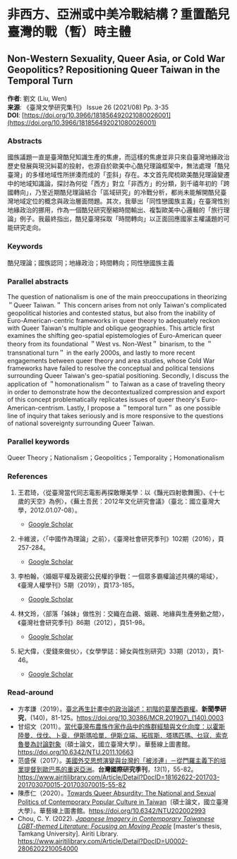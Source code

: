 # 非西方、亞洲或中美冷戰結構？重置酷兒臺灣的戰（暫）時主體

## Non-Western Sexuality, Queer Asia, or Cold War Geopolitics? Repositioning Queer Taiwan in the Temporal Turn

**作者**: 劉文 (Liu, Wen)  
**来源**: 《臺灣文學研究集刊》 Issue 26 (2021/08) Pp. 3-35  
**DOI**: [https://doi.org/10.3966/181856492021080026001](https://doi.org/10.3966/181856492021080026001)

### Abstracts

國族議題一直是臺灣酷兒知識生產的焦慮，而這樣的焦慮並非只來自臺灣地緣政治歷史發展與現況糾葛的投射，也源自於歐美中心酷兒理論框架中，無法處理「酷兒臺灣」的多樣地域性所拼湊而成的「歪斜」存在。本文首先爬梳歐美酷兒理論變遷中的地域知識論，探討為何從「西方」對立「非西方」的分類，到千禧年初的「跨國轉向」，乃至近期酷兒理論結合「區域研究」的冷戰分析，都尚未能解開酷兒臺灣地域定位的概念與政治層面問題。其次，我舉出「同性戀國族主義」在臺灣性別地緣政治的挪用，作為一個酷兒研究壓縮時間輸出、複製歐美中心邏輯的「旅行理論」例子。我最終指出，酷兒臺灣採取「時間轉向」以正面回應國家主權議題的可能研究走向。

### Keywords

酷兒理論；國族認同；地緣政治；時間轉向；同性戀國族主義

### Parallel abstracts

The question of nationalism is one of the main preoccupations in theorizing ＂Queer Taiwan.＂ This concern arises from not only Taiwan's complicated geopolitical histories and contested status, but also from the inability of Euro-American-centric frameworks in queer theory to adequately reckon with Queer Taiwan's multiple and oblique geographies. This article first examines the shifting geo-spatial epistemologies of Euro-American queer theory from its foundational ＂West vs. Non-West＂ binarism, to the ＂transnational turn＂ in the early 2000s, and lastly to more recent engagements between queer theory and area studies, whose Cold War frameworks have failed to resolve the conceptual and political tensions surrounding Queer Taiwan's geo-spatial positioning. Secondly, I discuss the application of ＂homonationalism＂ to Taiwan as a case of traveling theory in order to demonstrate how the decontextualized compression and export of this concept problematically replicates issues of queer theory's Euro-American-centrism. Lastly, I propose a ＂temporal turn＂ as one possible line of inquiry that takes seriously and is more responsive to the questions of national sovereignty surrounding Queer Taiwan.

### Parallel keywords

Queer Theory；Nationalism；Geopolitics；Temporality；Homonationalism

### References

1. 王君琦，〈從臺灣當代同志電影再探敢曝美學：以《豔光四射歌舞團》、《十七歲的天空》為例〉，《蕪土吾民：2012年文化研究會議》（臺北：國立臺灣大學，2012.01.07-08）。  
   - [Google Scholar](https://scholar.google.com/scholar?q=%e7%8e%8b%e5%90%9b%e7%90%a6%ef%bc%8c%e3%80%88%e5%be%9e%e8%87%ba%e7%81%a3%e7%95%b6%e4%bb%a3%e5%90%8c%e5%bf%97%e9%9b%bb%e5%bd%b1%e5%86%8d%e6%8e%a2%e6%95%a2%e6%9b%9d%e7%be%8e%e5%ad%b8%ef%bc%9a%e4%bb%a5%e3%80%8a%e8%b1%94%e5%85%89%e5%9b%9b%e5%b0%84%e6%ad%8c%e8%88%9e%e5%9c%98%e3%80%8b%e3%80%81%e3%80%8a%e5%8d%81%e4%b8%83%e6%ad%b2%e7%9a%84%e5%a4%a9%e7%a9%ba%e3%80%8b%e7%82%ba%e4%be%8b%e3%80%89%ef%bc%8c%e3%80%8a%e8%95%aa%e5%9c%9f%e5%90%be%e6%b0%91%ef%bc%9a2012%e5%b9%b4%e6%96%87%e5%8c%96%e7%a0%94%e7%a9%b6%e6%9c%83%e8%ad%b0%e3%80%8b%ef%bc%88%e8%87%ba%e5%8c%97%ef%bc%9a%e5%9c%8b%e7%ab%8b%e8%87%ba%e7%81%a3%e5%a4%a7%e5%ad%b8%ef%bc%8c2012.01.07-08%ef%bc%89%e3%80%82)

2. 卡維波，〈「中國作為理論」之前〉，《臺灣社會研究季刊》102期（2016），頁257-284。  
   - [Google Scholar](https://scholar.google.com/scholar?q=%e5%8d%a1%e7%b6%ad%e6%b3%a2%ef%bc%8c%e3%80%88%e3%80%8c%e4%b8%ad%e5%9c%8b%e4%bd%9c%e7%82%ba%e7%90%86%e8%ab%96%e3%80%8d%e4%b9%8b%e5%89%8d%e3%80%89%ef%bc%8c%e3%80%8a%e8%87%ba%e7%81%a3%e7%a4%BE%e6%9c%83%e7%a0%94%e7%a9%b6%e5%ad%a3%e5%88%8a%e3%80%8b102%e6%9c%9f%ef%bc%882016%ef%bc%89%ef%bc%8c%e9%a0%81257-284%e3%80%82)

3. 李柏翰，〈婚姻平權及親密公民權的爭戰：一個眾多霸權論述共構的場域〉，《臺灣人權學刊》5期（2019），頁173-185。  
   - [Google Scholar](https://scholar.google.com/scholar?q=%e6%9d%8e%e6%9f%8f%e7%bf%b0%ef%bc%8c%e3%80%88%e5%a9%9a%e5%a7%bb%e5%b9%b3%e6%ac%8a%e5%8f%8a%e8%a6%aa%e5%af%86%e5%85%ac%e6%b0%91%e6%ac%8a%e7%9a%84%e7%88%ad%e6%88%b0%ef%bc%9a%e4%b8%80%e5%80%8b%e7%9c%be%e5%a4%9a%e9%9c%b8%e6%ac%8a%e8%ab%96%e8%bf%b0%e5%85%b1%e6%a7%8b%e7%9a%84%e5%a0%b4%e5%9f%9f%e3%80%89%ef%bc%8c%e3%80%8a%e8%87%ba%e7%81%a3%e4%ba%ba%e6%ac%8a%e5%ad%b8%e5%88%8a%e3%80%8b5%e6%9c%9f%ef%bc%882019%ef%bc%89%ef%bc%8c%e9%a0%81173-185%e3%80%82)

4. 林文玲，〈部落「姊妹」做性別：交織在血親、姻親、地緣與生產勞動之間〉，《臺灣社會研究季刊》86期（2012），頁51-98。  
   - [Google Scholar](https://scholar.google.com/scholar?q=%e6%9e%97%e6%96%87%e7%8e%b2%ef%bc%8c%e3%80%88%e9%83%a8%e8%90%bd%e3%80%8c%e5%a7%8a%e5%a6%b9%e3%80%8d%e5%81%9a%e6%80%a7%e5%88%a5%ef%bc%9a%e4%ba%a4%e7%b9%94%e5%9c%a8%e8%a1%80%e8%a6%aa%e3%80%81%e5%a7%8a%e8%a6%aa%e3%80%81%e5%9c%b0%e7%b7%a3%e8%88%87%e7%94%9f%e7%94%a2%e5%8b%9e%e5%8b%95%e4%b9%8b%e9%96%93%e3%80%89%ef%bc%8c%e3%80%8a%e8%87%ba%e7%81%a3%e7%a4%be%e6%9c%83%e7%a0%94%e7%a9%b6%e5%ad%a3%e5%88%8a%e3%80%8b86%e6%9c%9f%ef%bc%882012%ef%bc%89%ef%bc%8c%e9%a0%8151-98%e3%80%82)

5. 紀大偉，〈愛錢來做伙〉，《女學學誌：婦女與性別研究》33期（2013），頁1-46。  
   - [Google Scholar](https://scholar.google.com/scholar?q=%e7%b4%80%e5%a4%a7%e5%81%89%ef%bc%8c%e3%80%88%e6%84%9b%e9%8c%a2%e4%be%86%e5%81%9a%e4%bc%99%e3%80%89%ef%bc%8c%e3%80%8a%e5%a5%b3%e5%ad%b8%e5%ad%b8%e8%aa%8c%ef%bc%9a%e5%a9%a6%e5%a5%b3%e8%88%87%e6%80%a7%e5%88%a5%e7%a0%94%e7%a9%b6%e3%80%8b33%e6%9c%9f%ef%bc%882013%ef%bc%89%ef%bc%8c%e9%a0%811-46%e3%80%82)

### Read-around

- 方孝謙（2019）。[臺北再生計畫中的政治論述：初階的葛蘭西霸權](https://www.airitilibrary.com/Article/Detail?DocID=10161007-201907-201907240006-201907240006-81-125)。**新聞學研究**，(140)，81-125。https://doi.org/10.30386/MCR.201907\_(140).0003
- 甘炤文（2011）。[當代臺灣布農族作家作品中的族群經驗與文化向度：以霍斯陸曼．伐伐、卜袞．伊斯瑪哈單．伊斯立端、拓拔斯．塔瑪匹瑪、乜寇．索克魯曼為討論對象](https://www.airitilibrary.com/Article/Detail?DocID=U0001-1908201105000100)〔碩士論文，國立臺灣大學〕。華藝線上圖書館。https://doi.org/10.6342/NTU.2011.10663
- 范盛保（2017）。[美國外交思想演變與台灣的「被涉連」－從門羅主義下的培里提督到歐巴馬的重返亞洲](https://www.airitilibrary.com/Article/Detail?DocID=18162622-201703-201703070015-201703070015-55-82)。**台灣國際研究季刊**，_13_(1)，55-82。https://www.airitilibrary.com/Article/Detail?DocID=18162622-201703-201703070015-201703070015-55-82
- 陳彥仁（2020）。[Towards Queer Absurdity: The National and Sexual Politics of Contemporary Popular Culture in Taiwan](https://www.airitilibrary.com/Article/Detail?DocID=U0001-1108202017561800)〔碩士論文，國立臺灣大學〕。華藝線上圖書館。https://doi.org/10.6342/NTU202002993
- Chou, C. Y. (2022). _[Japanese Imagery in Contemporary Taiwanese LGBT-themed Literature: Focusing on Moving People](https://www.airitilibrary.com/Article/Detail?DocID=U0002-2806202210054000)_ \[master's thesis, Tamkang University\]. Airiti Library. https://www.airitilibrary.com/Article/Detail?DocID=U0002-2806202210054000